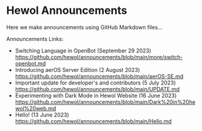 # Hewol Announcements
Here we make announcements using GitHub Markdown files...

Announcements Links:

* Switching Language in OpenBot (September 29 2023) https://github.com/hewol/announcements/blob/main/more/switch-openbot.md
* Introducing aerOS Server Edition (2 August 2023) https://github.com/hewol/announcements/blob/main/aerOS-SE.md
* Important update for developer's and contributors (5 July 2023) https://github.com/hewol/announcements/blob/main/UPDATE.md
* Experimenting with Dark Mode in Hewol Website (16 June 2023) https://github.com/hewol/announcements/blob/main/Dark%20in%20hewol%20web.md
* Hello! (13 June 2023) https://github.com/hewol/announcements/blob/main/Hello.md
